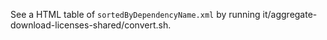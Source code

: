 See a HTML table of `sortedByDependencyName.xml` by running
it/aggregate-download-licenses-shared/convert.sh.

